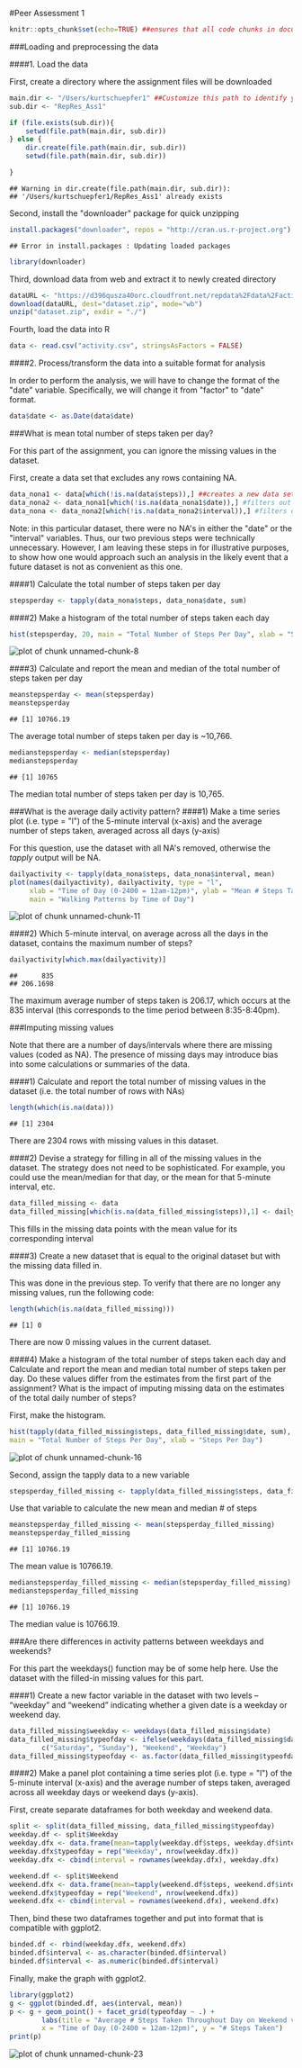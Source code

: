 #Peer Assessment 1


```r
knitr::opts_chunk$set(echo=TRUE) ##ensures that all code chunks in document are set to display code
```

###Loading and preprocessing the data

####1. Load the data 

First, create a directory where the assignment files will be downloaded

```r
main.dir <- "/Users/kurtschuepfer1" ##Customize this path to identify your own main directory. Here is where a subdirectory will be created and where the assignment's files will be unzipped.
sub.dir <- "RepRes_Ass1"

if (file.exists(sub.dir)){
    setwd(file.path(main.dir, sub.dir))
} else {
    dir.create(file.path(main.dir, sub.dir))
    setwd(file.path(main.dir, sub.dir))

}
```

```
## Warning in dir.create(file.path(main.dir, sub.dir)):
## '/Users/kurtschuepfer1/RepRes_Ass1' already exists
```

Second, install the "downloader" package for quick unzipping



```r
install.packages("downloader", repos = "http://cran.us.r-project.org")
```

```
## Error in install.packages : Updating loaded packages
```

```r
library(downloader)
```


Third, download data from web and extract it to newly created directory

```r
dataURL <- "https://d396qusza40orc.cloudfront.net/repdata%2Fdata%2Factivity.zip"
download(dataURL, dest="dataset.zip", mode="wb") 
unzip("dataset.zip", exdir = "./")
```

Fourth, load the data into R

```r
data <- read.csv("activity.csv", stringsAsFactors = FALSE)
```


####2. Process/transform the data into a suitable format for analysis

In order to perform the analysis, we will have to change the format of the "date" variable. Specifically, we will change it from "factor" to "date" format. 

```r
data$date <- as.Date(data$date)
```

###What is mean total number of steps taken per day?  

For this part of the assignment, you can ignore the missing values in the dataset.  

First, create a data set that excludes any rows containing NA.

```r
data_nona1 <- data[which(!is.na(data$steps)),] ##creates a new data set with NA's on steps variable removed
data_nona2 <- data_nona1[which(!is.na(data_nona1$date)),] #filters out NA's on date variable within previous data set (data_nona1)
data_nona <- data_nona2[which(!is.na(data_nona2$interval)),] #filters out NA's on interval variable within previous data set (data_nona2)
```

Note: in this particular dataset, there were no NA's in either the "date" or the "interval" variables. Thus, our two previous steps were technically unnecessary. However, I am leaving these steps in for illustrative purposes, to show how one would approach such an analysis in the likely event that a future dataset is not as convenient as this one. 

####1) Calculate the total number of steps taken per day


```r
stepsperday <- tapply(data_nona$steps, data_nona$date, sum)
```

####2) Make a histogram of the total number of steps taken each day

```r
hist(stepsperday, 20, main = "Total Number of Steps Per Day", xlab = "Steps Per Day")
```

![plot of chunk unnamed-chunk-8](figure/unnamed-chunk-8-1.png) 

####3) Calculate and report the mean and median of the total number of steps taken per day


```r
meanstepsperday <- mean(stepsperday)
meanstepsperday
```

```
## [1] 10766.19
```
The average total number of steps taken per day is ~10,766.


```r
medianstepsperday <- median(stepsperday)
medianstepsperday
```

```
## [1] 10765
```
The median total number of steps taken per day is 10,765.

###What is the average daily activity pattern?
####1) Make a time series plot (i.e. type = "l") of the 5-minute interval (x-axis) and the average number of steps taken, averaged across all days (y-axis)

For this question, use the dataset with all NA's removed, otherwise the *tapply* output will be NA.

```r
dailyactivity <- tapply(data_nona$steps, data_nona$interval, mean)
plot(names(dailyactivity), dailyactivity, type = "l",
     xlab = "Time of Day (0-2400 = 12am-12pm)", ylab = "Mean # Steps Taken", 
     main = "Walking Patterns by Time of Day")
```

![plot of chunk unnamed-chunk-11](figure/unnamed-chunk-11-1.png) 

####2) Which 5-minute interval, on average across all the days in the dataset, contains the maximum number of steps?


```r
dailyactivity[which.max(dailyactivity)]
```

```
##      835 
## 206.1698
```
The maximum average number of steps taken is 206.17, which occurs at the 835 interval (this corresponds to the time period between 8:35-8:40pm). 

###Imputing missing values

Note that there are a number of days/intervals where there are missing values (coded as NA). The presence of missing days may introduce bias into some calculations or summaries of the data.

####1) Calculate and report the total number of missing values in the dataset (i.e. the total number of rows with NAs)


```r
length(which(is.na(data)))
```

```
## [1] 2304
```
There are 2304 rows with missing values in this dataset.

####2) Devise a strategy for filling in all of the missing values in the dataset. The strategy does not need to be sophisticated. For example, you could use the mean/median for that day, or the mean for that 5-minute interval, etc.


```r
data_filled_missing <- data
data_filled_missing[which(is.na(data_filled_missing$steps)),1] <- dailyactivity[as.character(data_filled_missing[which(is.na(data_filled_missing$steps)),3])]
```
This fills in the missing data points with the mean value for its corresponding interval

####3) Create a new dataset that is equal to the original dataset but with the missing data filled in.

This was done in the previous step. To verify that there are no longer any missing values, run the following code:

```r
length(which(is.na(data_filled_missing))) 
```

```
## [1] 0
```
There are now 0 missing values in the current dataset.

####4) Make a histogram of the total number of steps taken each day and Calculate and report the mean and median total number of steps taken per day. Do these values differ from the estimates from the first part of the assignment? What is the impact of imputing missing data on the estimates of the total daily number of steps?

First, make the histogram.

```r
hist(tapply(data_filled_missing$steps, data_filled_missing$date, sum), 20,
main = "Total Number of Steps Per Day", xlab = "Steps Per Day")
```

![plot of chunk unnamed-chunk-16](figure/unnamed-chunk-16-1.png) 

Second, assign the tapply data to a new variable

```r
stepsperday_filled_missing <- tapply(data_filled_missing$steps, data_filled_missing$date, sum)
```

Use that variable to calculate the new mean and median # of steps

```r
meanstepsperday_filled_missing <- mean(stepsperday_filled_missing)
meanstepsperday_filled_missing
```

```
## [1] 10766.19
```
The mean value is 10766.19.


```r
medianstepsperday_filled_missing <- median(stepsperday_filled_missing)
medianstepsperday_filled_missing
```

```
## [1] 10766.19
```
The median value is 10766.19.

###Are there differences in activity patterns between weekdays and weekends?

For this part the weekdays() function may be of some help here. Use the dataset with the filled-in missing values for this part.

####1) Create a new factor variable in the dataset with two levels – “weekday” and “weekend” indicating whether a given date is a weekday or weekend day.


```r
data_filled_missing$weekday <- weekdays(data_filled_missing$date)
data_filled_missing$typeofday <- ifelse(weekdays(data_filled_missing$date) %in% 
        c("Saturday", "Sunday"), "Weekend", "Weekday")
data_filled_missing$typeofday <- as.factor(data_filled_missing$typeofday)
```


####2) Make a panel plot containing a time series plot (i.e. type = "l") of the 5-minute interval (x-axis) and the average number of steps taken, averaged across all weekday days or weekend days (y-axis).

First, create separate dataframes for both weekday and weekend data.

```r
split <- split(data_filled_missing, data_filled_missing$typeofday)
weekday.df <- split$Weekday
weekday.dfx <- data.frame(mean=tapply(weekday.df$steps, weekday.df$interval, mean))
weekday.dfx$typeofday = rep("Weekday", nrow(weekday.dfx))
weekday.dfx <- cbind(interval = rownames(weekday.dfx), weekday.dfx)

weekend.df <- split$Weekend
weekend.dfx <- data.frame(mean=tapply(weekend.df$steps, weekend.df$interval, mean))
weekend.dfx$typeofday = rep("Weekend", nrow(weekend.dfx))
weekend.dfx <- cbind(interval = rownames(weekend.dfx), weekend.dfx)
```

Then, bind these two dataframes together and put into format that is compatible with ggplot2.


```r
binded.df <- rbind(weekday.dfx, weekend.dfx)
binded.df$interval <- as.character(binded.df$interval)
binded.df$interval <- as.numeric(binded.df$interval)
```

Finally, make the graph with ggplot2.

```r
library(ggplot2)
g <- ggplot(binded.df, aes(interval, mean))
p <- g + geom_point() + facet_grid(typeofday ~ .) +
        labs(title = "Average # Steps Taken Throughout Day on Weekend vs Weekday",
        x = "Time of Day (0-2400 = 12am-12pm)", y = "# Steps Taken")
print(p)
```

![plot of chunk unnamed-chunk-23](figure/unnamed-chunk-23-1.png) 

